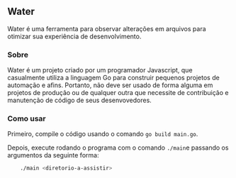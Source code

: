 ## Water

Water é uma ferramenta para observar alterações em arquivos para otimizar sua experiência de desenvolvimento.

### Sobre

Water é um projeto criado por um programador Javascript, que casualmente utiliza a linguagem Go para construir pequenos projetos de automação e afins. Portanto, não deve ser usado de forma alguma em projetos de produção ou de qualquer outra que necessite de contribuição e manutenção de código de seus desenvovedores.

### Como usar

Primeiro, compile o código usando o comando `go build main.go`.

Depois, execute rodando o programa com o comando `./main`e passando os argumentos da seguinte forma:

```bash
    ./main <diretorio-a-assistir>
```
